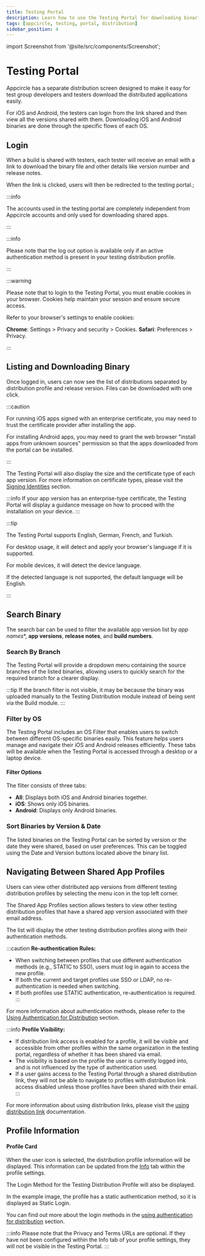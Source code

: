 ```yaml
---
title: Testing Portal
description: Learn how to use the Testing Portal for downloading binaries. Streamline your app testing process with Appcircle.
tags: [appcircle, testing, portal, distribution]
sidebar_position: 4
---
```


import Screenshot from '@site/src/components/Screenshot';

# Testing Portal

Appcircle has a separate distribution screen designed to make it easy for test group developers and testers download the distributed applications easily.

For iOS and Android, the testers can login from the link shared and then view all the versions shared with them. Downloading iOS and Android binaries are done through the specific flows of each OS.

## Login

When a build is shared with testers, each tester will receive an email with a link to download the binary file and other details like version number and release notes.

When the link is clicked, users will then be redirected to the testing portal.;

:::info

The accounts used in the testing portal are completely independent from Appcircle accounts and only used for downloading shared apps.

:::

<Screenshot url="https://cdn.appcircle.io/docs/assets/BE-4071-portalentry.png" />

<Screenshot url="https://cdn.appcircle.io/docs/assets/BE6154-portal1.png" alt="Mobile Login"/>

:::info

Please note that the log out option is available only if an active authentication method is present in your testing distribution profile.

:::

:::warning

Please note that to login to the Testing Portal, you must enable cookies in your browser. Cookies help maintain your session and ensure secure access.

Refer to your browser's settings to enable cookies:

**Chrome**: Settings > Privacy and security > Cookies.
**Safari**: Preferences > Privacy.

:::

## Listing and Downloading Binary

Once logged in, users can now see the list of distributions separated by distribution profile and release version. Files can be downloaded with one click.

:::caution

For running iOS apps signed with an enterprise certificate, you may need to trust the certificate provider after installing the app.

For installing Android apps, you may need to grant the web browser "install apps from unknown sources" permission so that the apps downloaded from the portal can be installed.

:::

<Screenshot url="https://cdn.appcircle.io/docs/assets/BE6154-portal2.png" />

The Testing Portal will also display the size and the certificate type of each app version. For more information on certificate types, please visit the [Signing Identities](/signing-identities) section.

<Screenshot url="https://cdn.appcircle.io/docs/assets/BE6154-portal3.png" alt="Testing Portal Binary Size" />

:::info
If your app version has an enterprise-type certificate, the Testing Portal will display a guidance message on how to proceed with the installation on your device.
:::

<Screenshot url="https://cdn.appcircle.io/docs/assets/BE-4071-enterprise.png" />

:::tip

The Testing Portal supports English, German, French, and Turkish.

For desktop usage, it will detect and apply your browser's language if it is supported.

For mobile devices, it will detect the device language.

If the detected language is not supported, the default language will be English.

:::

<Screenshot url="https://cdn.appcircle.io/docs/assets/BE-4071-language.png" />

## Search Binary

The search bar can be used to filter the available app version list by *app names**, **app versions**, **release notes**, and **build numbers**. 

<Screenshot url="https://cdn.appcircle.io/docs/assets/BE6154-portal4.png" alt="Mobile Search" />

### Search By Branch

The Testing Portal will provide a dropdown menu containing the source branches of the listed binaries, allowing users to quickly search for the required branch for a clearer display.

<Screenshot url="https://cdn.appcircle.io/docs/assets/BE6154-portal5.png" alt="Filter by Branch" />

:::tip
If the branch filter is not visible, it may be because the binary was uploaded manually to the Testing Distribution module instead of being sent via the Build module.
:::

### Filter by OS

The Testing Portal includes an OS Filter that enables users to switch between different OS-specific binaries easily. This feature helps users manage and navigate their iOS and Android releases efficiently. These tabs will be available when the Testing Portal is accessed through a desktop or a laptop device.

<Screenshot url="https://cdn.appcircle.io/docs/assets/BE6154-portal6.png" />

#### Filter Options

The filter consists of three tabs:
- **All**: Displays both iOS and Android binaries together.
- **iOS**: Shows only iOS binaries.
- **Android**: Displays only Android binaries.

<Screenshot url="https://cdn.appcircle.io/docs/assets/BE6154-portal7.png" />

<Screenshot url="https://cdn.appcircle.io/docs/assets/BE6154-portal8.png" />

### Sort Binaries by Version & Date

The listed binaries on the Testing Portal can be sorted by version or the date they were shared, based on user preferences. This can be toggled using the Date and Version buttons located above the binary list.

<Screenshot url="https://cdn.appcircle.io/docs/assets/BE6154-portal9.png" alt="Sort by Date or Version" />

## Navigating Between Shared App Profiles

Users can view other distributed app versions from different testing distribution profiles by selecting the menu icon in the top left corner.

<Screenshot url="https://cdn.appcircle.io/docs/assets/BE6154-portal10.png" />

The Shared App Profiles section allows testers to view other testing distribution profiles that have a shared app version associated with their email address.

<Screenshot url="https://cdn.appcircle.io/docs/assets/BE-4163-portal.png" />

The list will display the other testing distribution profiles along with their authentication methods.

:::caution
**Re-authentication Rules:**
- When switching between profiles that use different authentication methods (e.g., STATIC to SSO), users must log in again to access the new profile.
- If both the current and target profiles use SSO or LDAP, no re-authentication is needed when switching.
- If both profiles use STATIC authentication, re-authentication is required.
:::

For more information about authentication methods, please refer to the [Using Authentication for Distribution](/testing-distribution/create-or-select-a-distribution-profile#authentication) section.

:::info
**Profile Visibility:**
- If distribution link access is enabled for a profile, it will be visible and accessible from other profiles within the same organization in the testing portal, regardless of whether it has been shared via email.
- The visibility is based on the profile the user is currently logged into, and is not influenced by the type of authentication used.
- If a user gains access to the Testing Portal through a shared distribution link, they will not be able to navigate to profiles with distribution link access disabled unless those profiles have been shared with their email.
:::

For more information about using distribution links, please visit the [using distribution link](/testing-distribution/create-or-select-a-distribution-profile#distribution-link) documentation.

## Profile Information

#### Profile Card

When the user icon is selected, the distribution profile information will be displayed. This information can be updated from the [Info](/testing-distribution/create-or-select-a-distribution-profile#information) tab within the profile settings.

<Screenshot url='https://cdn.appcircle.io/docs/assets/BE-4071-info2.png' />

The Login Method for the Testing Distribution Profile will also be displayed.

In the example image, the profile has a static authentication method, so it is displayed as Static Login.

You can find out more about the login methods in the [using authentication for distribution](/testing-distribution/create-or-select-a-distribution-profile#authentication) section.

:::info
Please note that the Privacy and Terms URLs are optional. If they have not been configured within the Info tab of your profile settings, they will not be visible in the Testing Portal.
:::
